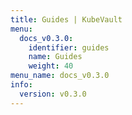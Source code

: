 ```yaml
---
title: Guides | KubeVault
menu:
  docs_v0.3.0:
    identifier: guides
    name: Guides
    weight: 40
menu_name: docs_v0.3.0
info:
  version: v0.3.0
---
```


